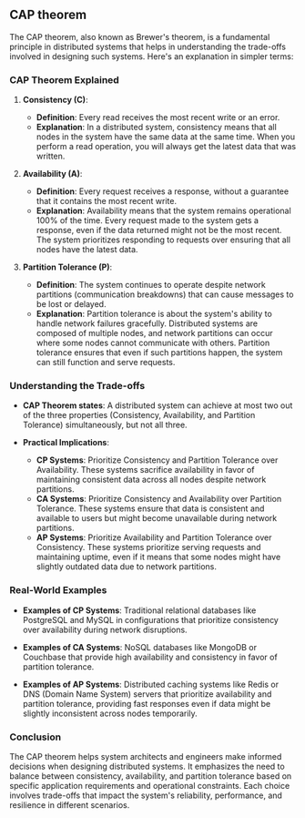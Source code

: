 ## CAP theorem

The CAP theorem, also known as Brewer's theorem, is a fundamental principle in distributed systems that helps in understanding the trade-offs involved in designing such systems. Here's an explanation in simpler terms:

### CAP Theorem Explained

1. **Consistency (C)**:
   - **Definition**: Every read receives the most recent write or an error.
   - **Explanation**: In a distributed system, consistency means that all nodes in the system have the same data at the same time. When you perform a read operation, you will always get the latest data that was written.

2. **Availability (A)**:
   - **Definition**: Every request receives a response, without a guarantee that it contains the most recent write.
   - **Explanation**: Availability means that the system remains operational 100% of the time. Every request made to the system gets a response, even if the data returned might not be the most recent. The system prioritizes responding to requests over ensuring that all nodes have the latest data.

3. **Partition Tolerance (P)**:
   - **Definition**: The system continues to operate despite network partitions (communication breakdowns) that can cause messages to be lost or delayed.
   - **Explanation**: Partition tolerance is about the system's ability to handle network failures gracefully. Distributed systems are composed of multiple nodes, and network partitions can occur where some nodes cannot communicate with others. Partition tolerance ensures that even if such partitions happen, the system can still function and serve requests.

### Understanding the Trade-offs

- **CAP Theorem states**: A distributed system can achieve at most two out of the three properties (Consistency, Availability, and Partition Tolerance) simultaneously, but not all three.

- **Practical Implications**:
  - **CP Systems**: Prioritize Consistency and Partition Tolerance over Availability. These systems sacrifice availability in favor of maintaining consistent data across all nodes despite network partitions.
  - **CA Systems**: Prioritize Consistency and Availability over Partition Tolerance. These systems ensure that data is consistent and available to users but might become unavailable during network partitions.
  - **AP Systems**: Prioritize Availability and Partition Tolerance over Consistency. These systems prioritize serving requests and maintaining uptime, even if it means that some nodes might have slightly outdated data due to network partitions.

### Real-World Examples

- **Examples of CP Systems**: Traditional relational databases like PostgreSQL and MySQL in configurations that prioritize consistency over availability during network disruptions.
  
- **Examples of CA Systems**: NoSQL databases like MongoDB or Couchbase that provide high availability and consistency in favor of partition tolerance.

- **Examples of AP Systems**: Distributed caching systems like Redis or DNS (Domain Name System) servers that prioritize availability and partition tolerance, providing fast responses even if data might be slightly inconsistent across nodes temporarily.

### Conclusion

The CAP theorem helps system architects and engineers make informed decisions when designing distributed systems. It emphasizes the need to balance between consistency, availability, and partition tolerance based on specific application requirements and operational constraints. Each choice involves trade-offs that impact the system's reliability, performance, and resilience in different scenarios.
